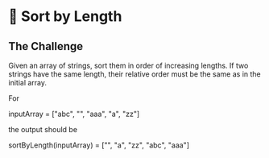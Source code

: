 # 📏 Sort by Length

## The Challenge

Given an array of strings, sort them in order of increasing lengths. If two strings have the same length, their relative order must be the same as in the initial array.

For 

inputArray = ["abc", "", "aaa", "a", "zz"]

the output should be 

sortByLength(inputArray) = ["", "a", "zz", "abc", "aaa"]

